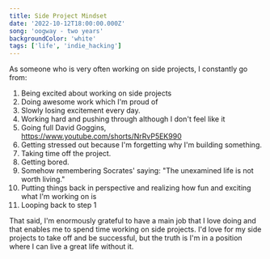 ```yaml
---
title: Side Project Mindset
date: '2022-10-12T18:00:00.000Z'
song: 'oogway - two years'
backgroundColor: 'white'
tags: ['life', 'indie_hacking']
---
```

As someone who is very often working on side projects, I constantly go from:

1. Being excited about working on side projects
2. Doing awesome work which I'm proud of
3. Slowly losing excitement every day.
4. Working hard and pushing through although I don't feel like it
5. Going full David Goggins, https://www.youtube.com/shorts/NrRvP5EK990
6. Getting stressed out because I'm forgetting why I'm building something.
7. Taking time off the project.
8. Getting bored.
9. Somehow remembering Socrates' saying: "The unexamined life is not worth living."
10. Putting things back in perspective and realizing how fun and exciting what I'm working on is
11. Looping back to step 1

That said, I'm enormously grateful to have a main job that I love doing and that enables me to spend time working on side projects. I'd love for my side projects
to take off and be successful, but the truth is I'm in a position where I can live a great life without it.

